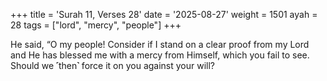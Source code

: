 +++
title = 'Surah 11, Verses 28'
date = '2025-08-27'
weight = 1501
ayah = 28
tags = ["lord", "mercy", "people"]
+++

He said, “O my people! Consider if I stand on a clear proof from my Lord and He has blessed me with a mercy from Himself, which you fail to see. Should we ˹then˺ force it on you against your will?